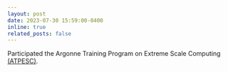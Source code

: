 ```yaml
---
layout: post
date: 2023-07-30 15:59:00-0400
inline: true
related_posts: false
---
```


Participated the Argonne Training Program on Extreme Scale Computing [(ATPESC)](https://extremecomputingtraining.anl.gov/).
